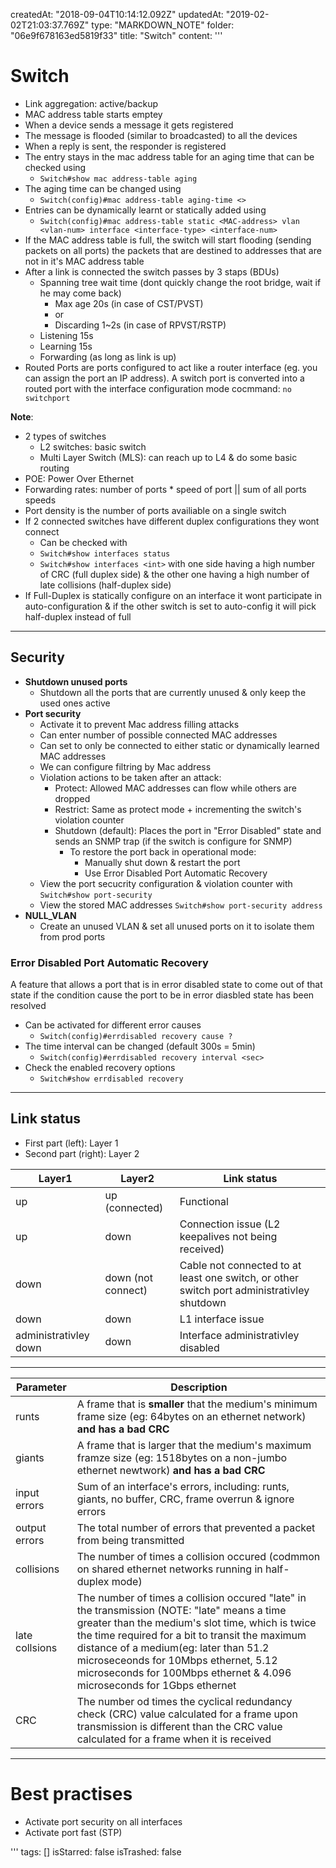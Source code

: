 createdAt: "2018-09-04T10:14:12.092Z"
updatedAt: "2019-02-02T21:03:37.769Z"
type: "MARKDOWN_NOTE"
folder: "06e9f678163ed5819f33"
title: "Switch"
content: '''
  # Switch
  
  * Link aggregation: active/backup
  * MAC address table starts emptey
  * When a device sends a message it gets registered
  * The message is flooded (similar to broadcasted) to all the devices
  * When a reply is sent, the responder is registered
  * The entry stays in the mac address table for an aging time that can be checked using 
    * `Switch#show mac address-table aging`
  * The aging time can be changed using
    * `Switch(config)#mac address-table aging-time <>`
  * Entries can be dynamically learnt or statically added using
    * `Switch(config)#mac address-table static <MAC-address> vlan <vlan-num> interface <interface-type> <interface-num>`
  * If the MAC address table is full, the switch will start flooding (sending packets on all ports) the packets that are destined to addresses that are not in it's MAC address table
  * After a link is connected the switch passes by 3 staps (BDUs) 
    * Spanning tree wait time (dont quickly change the root bridge, wait if he may come back)
      * Max age 20s (in case of CST/PVST)
      * or
      * Discarding 1~2s (in case of RPVST/RSTP)
    * Listening 15s
    * Learning 15s
    * Forwarding (as long as link is up)
  * Routed Ports are ports configured to act like a router interface (eg. you can assign the port an IP address). A switch port is converted into a routed port with the interface configuration mode cocmmand: `no switchport`
  
  
  **Note**:
  * 2 types of switches
    * L2 switches: basic switch
    * Multi Layer Switch (MLS): can reach up to L4 & do some basic routing
  * POE: Power Over Ethernet
  * Forwarding rates: number of ports * speed of port || sum of all ports speeds
  * Port density is the number of ports availiable on a single switch
  * If 2 connected switches have different duplex configurations they wont connect
    * Can be checked with 
    * `Switch#show interfaces status`
    * `Switch#show interfaces <int>` with one side having a high number of CRC (full duplex side) & the other one having a high number of late collisions (half-duplex side)
  * If Full-Duplex is statically configure on an interface it wont participate in auto-configuration & if the other switch is set to auto-config it will pick half-duplex instead of full 
  
  ---
  
  ## Security
  
  * **Shutdown unused ports**
    * Shutdown all the ports that are currently unused & only keep the used ones active
  * **Port security**
    * Activate it to prevent Mac address filling attacks
    * Can enter number of possible connected MAC addresses
    * Can set to only be connected to either static or dynamically learned MAC addresses
    * We can configure filtring by Mac address
    * Violation actions to be taken after an attack:
      * Protect: Allowed MAC addresses can flow while others are dropped
      * Restrict: Same as protect mode + incrementing the switch's violation counter
      * Shutdown (default): Places the port in "Error Disabled" state and sends an SNMP trap (if the switch is configure for SNMP)
        * To restore the port back in operational mode:
          * Manually shut down & restart the port
          * Use Error Disabled Port Automatic Recovery
    * View the port secucrity configuration & violation counter with `Switch#show port-security`
    * View the stored MAC addresses `Switch#show port-security address`
  * **NULL_VLAN**
    * Create an unused VLAN & set all unused ports on it to isolate them from prod ports
  
  ### Error Disabled Port Automatic Recovery
  
  A feature that allows a port that is in error disabled state to come out of that state if the condition cause the port to be in error diasbled state has been resolved 
  
  * Can be activated for different error causes
    * `Switch(config)#errdisabled recovery cause ?`
  * The time interval can be changed (default 300s = 5min)
    * `Switch(config)#errdisabled recovery interval <sec>`
  * Check the enabled recovery options  
    * `Switch#show errdisabled recovery `
  
  
  --- 
  
  ## Link status
  
  * First part (left): Layer 1
  * Second part (right): Layer 2
  
  
  |Layer1|Layer2|Link status|
  |-|-|-|
  |up|up (connected)|Functional|
  |up|down|Connection issue (L2 keepalives not being received)|
  |down|down (not connect)| Cable not connected to at least one switch, or other switch port administrativley shutdown|
  |down|down|L1 interface issue|
  |administrativley down|down|Interface administrativley disabled|
  
  ---
  
  |Parameter|Description|
  |-|-|
  |runts|A frame that is **smaller** that the medium's minimum frame size (eg: 64bytes on an ethernet network) **and has a bad CRC**|
  |giants|A frame that is larger that the medium's maximum framze size (eg: 1518bytes on a non-jumbo ethernet newtwork) **and has a bad CRC**|
  |input errors|Sum of an interface's errors, including: runts, giants, no buffer, CRC, frame overrun & ignore errors|
  |output errors|The total number of errors that prevented a packet from being transmitted|
  |collisions|The number of times a collision occured (codmmon on shared ethernet networks running in half-duplex mode)|
  |late collsions|The number of times a collision occured "late" in the transmission (NOTE: "late" means a time greater than the medium's slot time, which is twice the time required for a bit to transit the maximum distance of a medium(eg: later than 51.2 microseceonds for 10Mbps ethernet, 5.12 microseconds for 100Mbps ethernet & 4.096 microseconds for 1Gbps ethernet|
  |CRC|The number od times the cyclical redundancy check (CRC) value calculated for a frame upon transmission is different than the CRC value calculated for a frame when it is received|
  
  ---
  
  # Best practises
  
  * Activate port security on all interfaces
  * Activate port fast (STP)
  
  
'''
tags: []
isStarred: false
isTrashed: false
